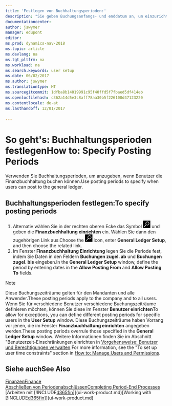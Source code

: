```yaml
---
title: 'Festlegen von Buchhaltungsperioden:'
description: "Sie geben Buchungsanfangs- und enddatum an, um einzurichten, wenn Benutzer die Finanzbuchhaltung buchen können."
documentationcenter: 
author: jswymer
manager: edupont
editor: 
ms.prod: dynamics-nav-2018
ms.topic: article
ms.devlang: na
ms.tgt_pltfrm: na
ms.workload: na
ms.search.keywords: user setup
ms.date: 06/02/2017
ms.author: jswymer
ms.translationtype: HT
ms.sourcegitcommit: 1dfba8b14019991c95f40ffd5f7fbaed5df414eb
ms.openlocfilehash: c362a14d5e3c8aff78aa30b5f226100d47123220
ms.contentlocale: de-at
ms.lasthandoff: 12/01/2017

---
```

# <a name="how-to-specify-posting-periods"></a><span data-ttu-id="6f9df-103">So geht's: Buchhaltungsperioden festlegen</span><span class="sxs-lookup"><span data-stu-id="6f9df-103">How to: Specify Posting Periods</span></span>
<span data-ttu-id="6f9df-104">Verwenden Sie Buchhaltungsperioden, um anzugeben, wenn Benutzer die Finanzbuchhaltung buchen können.</span><span class="sxs-lookup"><span data-stu-id="6f9df-104">Use posting periods to specify when users can post to the general ledger.</span></span>  

## <a name="to-specify-posting-periods"></a><span data-ttu-id="6f9df-105">Buchhaltungsperioden festlegen:</span><span class="sxs-lookup"><span data-stu-id="6f9df-105">To specify posting periods</span></span>
1. <span data-ttu-id="6f9df-106">Alternativ wählen Sie in der rechten oberen Ecke das Symbol ![Nach Seite oder Bericht suchen](media/ui-search/search_small.png "Nach Seite oder Bericht suchen") und geben die **Finanzbuchhaltung einrichten** ein. Wählen Sie dann den zugehörigen Link aus.</span><span class="sxs-lookup"><span data-stu-id="6f9df-106">Choose the ![Search for Page or Report](media/ui-search/search_small.png "Search for Page or Report icon") icon, enter **General Ledger Setup**, and then choose the related link.</span></span>  
2. <span data-ttu-id="6f9df-107">Im Fenster **Finanzbuchhaltung Einrichtung** legen Sie die Periode fest, indem Sie Daten in den Feldern **Buchungen zugel. ab** und **Buchungen zugel. bis** eingeben.</span><span class="sxs-lookup"><span data-stu-id="6f9df-107">In the **General Ledger Setup** window, define the period by entering dates in the **Allow Posting From** and **Allow Posting To** fields.</span></span>  

> [!NOTE]  
>   <span data-ttu-id="6f9df-108">Diese Buchungszeiträume gelten für den Mandanten und alle Anwender.</span><span class="sxs-lookup"><span data-stu-id="6f9df-108">These posting periods apply to the company and to all users.</span></span> <span data-ttu-id="6f9df-109">Wenn Sie für verschiedene Benutzer verschiedene Buchungszeiträume definieren möchten, können Sie diese im Fenster **Benutzer einrichten**</span><span class="sxs-lookup"><span data-stu-id="6f9df-109">To allow for exceptions, you can define different posting periods for specific users in the **User Setup** window.</span></span> <span data-ttu-id="6f9df-110">Diese Buchungszeiträume haben Vorrang vor jenen, die im Fenster **Finanzbuchhaltung einrichten** angegeben werden.</span><span class="sxs-lookup"><span data-stu-id="6f9df-110">These posting periods overrule those specified in the **General Ledger Setup** window.</span></span> <span data-ttu-id="6f9df-111">Weitere Informationen finden Sie im Abschnitt "Benutzerzeit-Einschränkungen einrichten in [Vorgehensweise: Benutzer und Berechtigungen verwalten](ui-how-users-permissions.md).</span><span class="sxs-lookup"><span data-stu-id="6f9df-111">For more information, see the "To set up user time constraints" section in [How to: Manage Users and Permissions](ui-how-users-permissions.md).</span></span>

## <a name="see-also"></a><span data-ttu-id="6f9df-112">Siehe auch</span><span class="sxs-lookup"><span data-stu-id="6f9df-112">See Also</span></span>
[<span data-ttu-id="6f9df-113">Finanzen</span><span class="sxs-lookup"><span data-stu-id="6f9df-113">Finance</span></span>](finance.md)  
[<span data-ttu-id="6f9df-114">Abschließen von Periodenabschlüssen</span><span class="sxs-lookup"><span data-stu-id="6f9df-114">Completing Period-End Processes</span></span>](year-how-complete-period-end-processes.md)  
<span data-ttu-id="6f9df-115">[Arbeiten mit [!INCLUDE[d365fin](includes/d365fin_md.md)]](ui-work-product.md)</span><span class="sxs-lookup"><span data-stu-id="6f9df-115">[Working with [!INCLUDE[d365fin](includes/d365fin_md.md)]](ui-work-product.md)</span></span>

